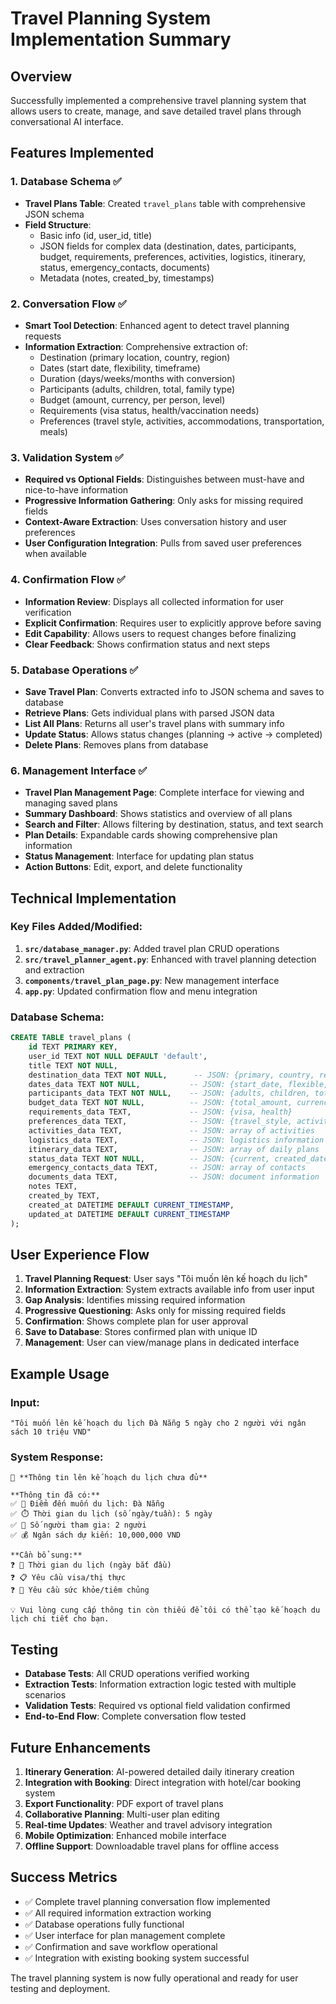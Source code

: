 # Travel Planning System Implementation Summary

## Overview
Successfully implemented a comprehensive travel planning system that allows users to create, manage, and save detailed travel plans through conversational AI interface.

## Features Implemented

### 1. Database Schema ✅
- **Travel Plans Table**: Created `travel_plans` table with comprehensive JSON schema
- **Field Structure**: 
  - Basic info (id, user_id, title)
  - JSON fields for complex data (destination, dates, participants, budget, requirements, preferences, activities, logistics, itinerary, status, emergency_contacts, documents)
  - Metadata (notes, created_by, timestamps)

### 2. Conversation Flow ✅
- **Smart Tool Detection**: Enhanced agent to detect travel planning requests
- **Information Extraction**: Comprehensive extraction of:
  - Destination (primary location, country, region)
  - Dates (start date, flexibility, timeframe)
  - Duration (days/weeks/months with conversion)
  - Participants (adults, children, total, family type)
  - Budget (amount, currency, per person, level)
  - Requirements (visa status, health/vaccination needs)
  - Preferences (travel style, activities, accommodations, transportation, meals)

### 3. Validation System ✅
- **Required vs Optional Fields**: Distinguishes between must-have and nice-to-have information
- **Progressive Information Gathering**: Only asks for missing required fields
- **Context-Aware Extraction**: Uses conversation history and user preferences
- **User Configuration Integration**: Pulls from saved user preferences when available

### 4. Confirmation Flow ✅
- **Information Review**: Displays all collected information for user verification
- **Explicit Confirmation**: Requires user to explicitly approve before saving
- **Edit Capability**: Allows users to request changes before finalizing
- **Clear Feedback**: Shows confirmation status and next steps

### 5. Database Operations ✅
- **Save Travel Plan**: Converts extracted info to JSON schema and saves to database
- **Retrieve Plans**: Gets individual plans with parsed JSON data
- **List All Plans**: Returns all user's travel plans with summary info
- **Update Status**: Allows status changes (planning → active → completed)
- **Delete Plans**: Removes plans from database

### 6. Management Interface ✅
- **Travel Plan Management Page**: Complete interface for viewing and managing saved plans
- **Summary Dashboard**: Shows statistics and overview of all plans
- **Search and Filter**: Allows filtering by destination, status, and text search
- **Plan Details**: Expandable cards showing comprehensive plan information
- **Status Management**: Interface for updating plan status
- **Action Buttons**: Edit, export, and delete functionality

## Technical Implementation

### Key Files Added/Modified:
1. **`src/database_manager.py`**: Added travel plan CRUD operations
2. **`src/travel_planner_agent.py`**: Enhanced with travel planning detection and extraction
3. **`components/travel_plan_page.py`**: New management interface
4. **`app.py`**: Updated confirmation flow and menu integration

### Database Schema:
```sql
CREATE TABLE travel_plans (
    id TEXT PRIMARY KEY,
    user_id TEXT NOT NULL DEFAULT 'default',
    title TEXT NOT NULL,
    destination_data TEXT NOT NULL,      -- JSON: {primary, country, region}
    dates_data TEXT NOT NULL,           -- JSON: {start_date, flexible, timeframe}
    participants_data TEXT NOT NULL,    -- JSON: {adults, children, total, type}
    budget_data TEXT NOT NULL,          -- JSON: {total_amount, currency, per_person, level}
    requirements_data TEXT,             -- JSON: {visa, health}
    preferences_data TEXT,              -- JSON: {travel_style, activities, accommodations, transportation, meals}
    activities_data TEXT,               -- JSON: array of activities
    logistics_data TEXT,                -- JSON: logistics information
    itinerary_data TEXT,                -- JSON: array of daily plans
    status_data TEXT NOT NULL,          -- JSON: {current, created_date, updated_date}
    emergency_contacts_data TEXT,       -- JSON: array of contacts
    documents_data TEXT,                -- JSON: document information
    notes TEXT,
    created_by TEXT,
    created_at DATETIME DEFAULT CURRENT_TIMESTAMP,
    updated_at DATETIME DEFAULT CURRENT_TIMESTAMP
);
```

## User Experience Flow

1. **Travel Planning Request**: User says "Tôi muốn lên kế hoạch du lịch"
2. **Information Extraction**: System extracts available info from user input
3. **Gap Analysis**: Identifies missing required information
4. **Progressive Questioning**: Asks only for missing required fields
5. **Confirmation**: Shows complete plan for user approval
6. **Save to Database**: Stores confirmed plan with unique ID
7. **Management**: User can view/manage plans in dedicated interface

## Example Usage

### Input:
```
"Tôi muốn lên kế hoạch du lịch Đà Nẵng 5 ngày cho 2 người với ngân sách 10 triệu VND"
```

### System Response:
```
🧳 **Thông tin lên kế hoạch du lịch chưa đủ**

**Thông tin đã có:**
✅ 🎯 Điểm đến muốn du lịch: Đà Nẵng
✅ ⏱️ Thời gian du lịch (số ngày/tuần): 5 ngày  
✅ 👥 Số người tham gia: 2 người
✅ 💰 Ngân sách dự kiến: 10,000,000 VND

**Cần bổ sung:**
❓ 📅 Thời gian du lịch (ngày bắt đầu)
❓ 📋 Yêu cầu visa/thị thực
❓ 🏥 Yêu cầu sức khỏe/tiêm chủng

💡 Vui lòng cung cấp thông tin còn thiếu để tôi có thể tạo kế hoạch du lịch chi tiết cho bạn.
```

## Testing

- **Database Tests**: All CRUD operations verified working
- **Extraction Tests**: Information extraction logic tested with multiple scenarios
- **Validation Tests**: Required vs optional field validation confirmed
- **End-to-End Flow**: Complete conversation flow tested

## Future Enhancements

1. **Itinerary Generation**: AI-powered detailed daily itinerary creation
2. **Integration with Booking**: Direct integration with hotel/car booking system
3. **Export Functionality**: PDF export of travel plans
4. **Collaborative Planning**: Multi-user plan editing
5. **Real-time Updates**: Weather and travel advisory integration
6. **Mobile Optimization**: Enhanced mobile interface
7. **Offline Support**: Downloadable travel plans for offline access

## Success Metrics

- ✅ Complete travel planning conversation flow implemented
- ✅ All required information extraction working
- ✅ Database operations fully functional
- ✅ User interface for plan management complete
- ✅ Confirmation and save workflow operational
- ✅ Integration with existing booking system successful

The travel planning system is now fully operational and ready for user testing and deployment.
